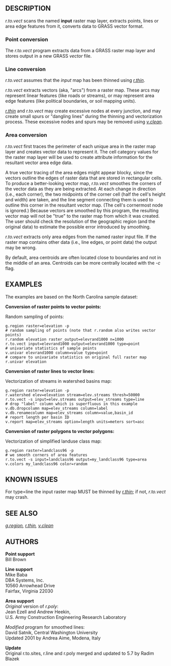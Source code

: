 ## DESCRIPTION

*r.to.vect* scans the named **input** raster map layer, extracts points,
lines or area edge features from it, converts data to GRASS vector
format.

### Point conversion

The *r.to.vect* program extracts data from a GRASS raster map layer and
stores output in a new GRASS *vector* file.

### Line conversion

*r.to.vect* assumes that the *input* map has been thinned using
*[r.thin](r.thin.md)*.

*r.to.vect* extracts vectors (aka, "arcs") from a raster map. These arcs
may represent linear features (like roads or streams), or may represent
area edge features (like political boundaries, or soil mapping units).

*[r.thin](r.thin.md)* and *r.to.vect* may create excessive nodes at
every junction, and may create small spurs or "dangling lines" during
the thinning and vectorization process. These excessive nodes and spurs
may be removed using *[v.clean](v.clean.md)*.

### Area conversion

*r.to.vect* first traces the perimeter of each unique area in the raster
map layer and creates vector data to represent it. The cell category
values for the raster map layer will be used to create attribute
information for the resultant vector area edge data.

A true vector tracing of the area edges might appear blocky, since the
vectors outline the edges of raster data that are stored in rectangular
cells. To produce a better-looking vector map, *r.to.vect* smoothes the
corners of the vector data as they are being extracted. At each change
in direction (i.e., each corner), the two midpoints of the corner cell
(half the cell's height and width) are taken, and the line segment
connecting them is used to outline this corner in the resultant vector
map. (The cell's cornermost node is ignored.) Because vectors are
smoothed by this program, the resulting vector map will not be "true" to
the raster map from which it was created. The user should check the
resolution of the geographic region (and the original data) to estimate
the possible error introduced by smoothing.

*r.to.vect* extracts only area edges from the named raster input file.
If the raster map contains other data (i.e., line edges, or point data)
the output may be wrong.

By default, area centroids are often located close to boundaries and not
in the middle of an area. Centroids can be more centrally located with
the *-c* flag.

## EXAMPLES

The examples are based on the North Carolina sample dataset:

**Conversion of raster points to vector points:**

Random sampling of points:

```shell
g.region raster=elevation -p
# random sampling of points (note that r.random also writes vector points)
r.random elevation raster_output=elevrand1000 n=1000
r.to.vect input=elevrand1000 output=elevrand1000 type=point
# univariate statistics of sample points
v.univar elevrand1000 column=value type=point
# compare to univariate statistics on original full raster map
r.univar elevation
```

**Conversion of raster lines to vector lines:**

Vectorization of streams in watershed basins map:

```shell
g.region raster=elevation -p
r.watershed elev=elevation stream=elev.streams thresh=50000
r.to.vect -s input=elev.streams output=elev_streams type=line
# drop "label" column which is superfluous in this example
v.db.dropcolumn map=elev_streams column=label
v.db.renamecolumn map=elev_streams column=value,basin_id
# report length per basin ID
v.report map=elev_streams option=length units=meters sort=asc
```

**Conversion of raster polygons to vector polygons:**

Vectorization of simplified landuse class map:

```shell
g.region raster=landclass96 -p
# we smooth corners of area features
r.to.vect -s input=landclass96 output=my_landclass96 type=area
v.colors my_landclass96 color=random
```

## KNOWN ISSUES

For type=line the input raster map MUST be thinned by
*[r.thin](r.thin.md)*; if not, *r.to.vect* may crash.

## SEE ALSO

*[g.region](g.region.md), [r.thin](r.thin.md), [v.clean](v.clean.md)*

## AUTHORS

**Point support**  
Bill Brown  
  
**Line support**  
Mike Baba  
DBA Systems, Inc.  
10560 Arrowhead Drive  
Fairfax, Virginia 22030  
  
**Area support**  
*Original* version of *r.poly*:  
Jean Ezell and Andrew Heekin,  
U.S. Army Construction Engineering Research Laboratory

*Modified* program for smoothed lines:  
David Satnik, Central Washington University  
Updated 2001 by Andrea Aime, Modena, Italy  
  
**Update**  
Original r.to.sites, r.line and r.poly merged and updated to 5.7 by
Radim Blazek

